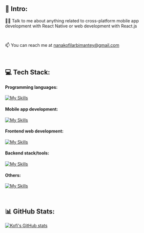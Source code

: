 ## 💫 Intro:
 👨‍💻 Talk to me about anything related to cross-platform mobile app development with React Native or web development with React.js
 
 <br>

 📫 You can reach me at nanakofilarbimantey@gmail.com 
 
<br>


## 💻 Tech Stack:
<h4 align="left">Programming languages:</h4>

[![My Skills](https://skillicons.dev/icons?i=javascript,typescript)](https://skillicons.dev)

<h4 align="left">Mobile app development:</h4>

[![My Skills](https://skillicons.dev/icons?i=react)](https://skillicons.dev)

<h4 align="left">Frontend web development:</h4>

[![My Skills](https://skillicons.dev/icons?i=html,css,react,nextjs,tailwind,bootstrap)](https://skillicons.dev)

<h4 align="left">Backend stack/tools:</h4>

[![My Skills](https://skillicons.dev/icons?i=mysql,postgres,apollo,graphql,prisma,planetscale,firebase,amazonwebservices,postman)](https://skillicons.dev)   
  
<h4 align="left">Others:</h4>

[![My Skills](https://skillicons.dev/icons?i=git,github,figma,netlify,vercel)](https://skillicons.dev)

<br>

## 📊 GitHub Stats:
[![Kofi's GitHub stats](https://github-readme-stats.vercel.app/api?username=nklmantey&show_icons=true&theme=algolia)](https://github.com/anuraghazra/github-readme-stats)
<br/>

